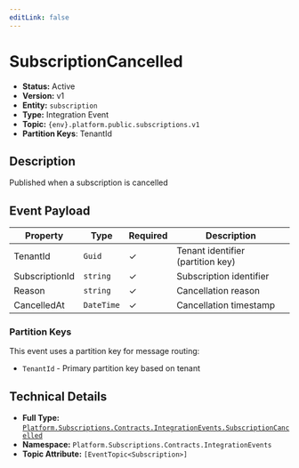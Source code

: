 ```yaml
---
editLink: false
---
```


# SubscriptionCancelled

- **Status:** Active
- **Version:** v1
- **Entity:** `subscription`
- **Type:** Integration Event
- **Topic:** `{env}.platform.public.subscriptions.v1`
- **Partition Keys**: TenantId

## Description

Published when a subscription is cancelled

## Event Payload

| Property | Type | Required | Description |
| ----------------------------------------------------------------- | --------- | -------- | --------------------------------------------------------------------- |
| TenantId | `Guid` | ✓ | Tenant identifier (partition key) |
| SubscriptionId | `string` | ✓ | Subscription identifier |
| Reason | `string` | ✓ | Cancellation reason |
| CancelledAt | `DateTime` | ✓ | Cancellation timestamp |

### Partition Keys

This event uses a partition key for message routing:

- `TenantId` - Primary partition key based on tenant

## Technical Details

- **Full Type:** [`Platform.Subscriptions.Contracts.IntegrationEvents.SubscriptionCancelled`](https://[github.url.from.config.com]/Platform/Subscriptions/Contracts/IntegrationEvents/SubscriptionCancelled.cs)
- **Namespace:** `Platform.Subscriptions.Contracts.IntegrationEvents`
- **Topic Attribute:** `[EventTopic<Subscription>]`